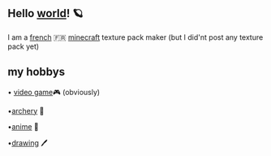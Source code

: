 ## Hello [world](<https://en.wikipedia.org/wiki/World>)! 🪐
I am a [french](<https://en.wikipedia.org/wiki/France>) 🇫🇷 [minecraft](<https://en.wikipedia.org/wiki/Minecraft>)   texture pack maker (but I did'nt post any texture pack yet)



## my hobbys

 
• [video game](<>)🎮 (obviously) 

•[archery](<https://en.wikipedia.org/wiki/Archery>) 🏹

•[anime](<https://en.wikipedia.org/wiki/Anime>) 👺

•[drawing](<https://en.wikipedia.org/wiki/Drawing>) 🖊

